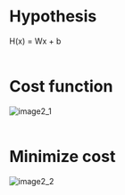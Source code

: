 # Hypothesis <br>
H(x) = Wx + b <br><br>

# Cost function <br>
![image2_1](https://user-images.githubusercontent.com/57740560/93661150-857cba80-fa90-11ea-8232-beccab876845.png) <br><br>

# Minimize cost <br>
![image2_2](https://user-images.githubusercontent.com/57740560/93661131-5108fe80-fa90-11ea-864a-f59aa46356a3.png) <br><br>

